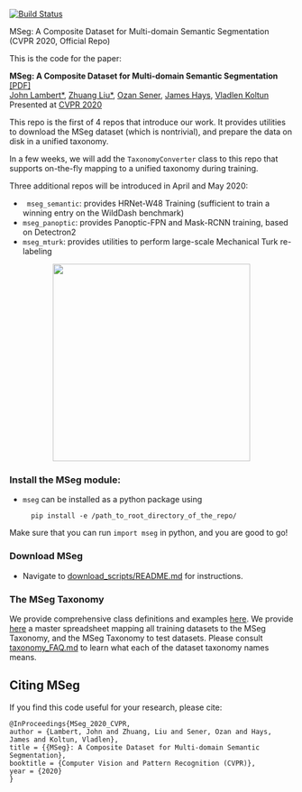 [![Build Status](https://travis-ci.com/mseg-dataset/mseg-api.svg?branch=master)](https://travis-ci.com/mseg-dataset/mseg-api)

MSeg: A Composite Dataset for Multi-domain Semantic Segmentation (CVPR 2020, Official Repo)

This is the code for the paper:

**MSeg: A Composite Dataset for Multi-domain Semantic Segmentation** [[PDF]](http://vladlen.info/papers/MSeg.pdf)
<br>
[John Lambert*](https://johnwlambert.github.io/),
[Zhuang Liu*](https://liuzhuang13.github.io/),
[Ozan Sener](http://ozansener.net/),
[James Hays](https://www.cc.gatech.edu/~hays/),
[Vladlen Koltun](http://vladlen.info/)
<br>
Presented at [CVPR 2020](http://cvpr2018.thecvf.com/)



This repo is the first of 4 repos that introduce our work. It provides utilities to download the MSeg dataset (which is nontrivial), and prepare the data on disk in a unified taxonomy.

In a few weeks, we will add the `TaxonomyConverter` class to this repo that supports on-the-fly mapping to a unified taxonomy during training.

Three additional repos will be introduced in April and May 2020:
- ` mseg_semantic`: provides HRNet-W48 Training (sufficient to train a winning entry on the WildDash benchmark)
- `mseg_panoptic`: provides Panoptic-FPN and Mask-RCNN training, based on Detectron2
- `mseg_mturk`: provides utilities to perform large-scale Mechanical Turk re-labeling

<div align='center'>
  <img src='https://user-images.githubusercontent.com/16724970/80264666-d663c080-8662-11ea-9805-366c246befed.jpg' height="350px">
</div>

### Install the MSeg module:

* `mseg` can be installed as a python package using

        pip install -e /path_to_root_directory_of_the_repo/

Make sure that you can run `import mseg` in python, and you are good to go!

### Download MSeg

* Navigate to [download_scripts/README.md](https://github.com/mseg-dataset/mseg-api-staging/blob/master/download_scripts/README.md) for instructions.

### The MSeg Taxonomy

We provide comprehensive class definitions and examples [here](https://drive.google.com/file/d/1zBGSokcaKjEZU95J-hRnyim6y8zDVafs/view?usp=sharing). We provide [here](https://github.com/mseg-dataset/mseg-api-staging/blob/master/mseg/class_remapping_files/MSeg_master.tsv) a master spreadsheet mapping all training datasets to the MSeg Taxonomy, and the MSeg Taxonomy to test datasets. Please consult [taxonomy_FAQ.md](https://github.com/mseg-dataset/mseg-api-staging/blob/master/download_scripts/taxonomy_FAQ.md) to learn what each of the dataset taxonomy names means.

## Citing MSeg

If you find this code useful for your research, please cite:
```
@InProceedings{MSeg_2020_CVPR,
author = {Lambert, John and Zhuang, Liu and Sener, Ozan and Hays, James and Koltun, Vladlen},
title = {{MSeg}: A Composite Dataset for Multi-domain Semantic Segmentation},
booktitle = {Computer Vision and Pattern Recognition (CVPR)},
year = {2020}
}
```
